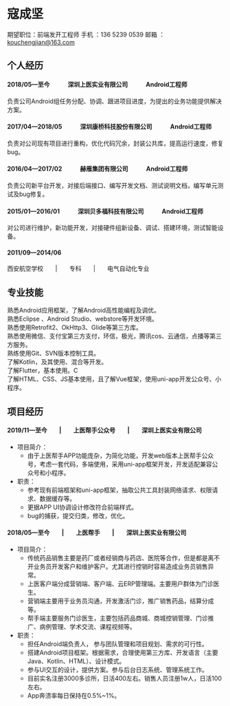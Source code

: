 <!--
<center>
<img src="https://raw.githubusercontent.com/KouChengjian/kouchengjian.github.io/master/styles/images/WechatIMG3.jpeg" width=120 height=150 /><br/>
# 寇成坚
### 求职目标：Android工程师
</center> -->

# 寇成坚
期望职位：前端发开工程师
手机 ：136 5239 0539
邮箱 ：kouchengjian@163.com

## 个人经历
#### 2018/05—至今　　　深圳上医实业有限公司　　　Android工程师
负责公司Android组任务分配、协调、跟进项目进度，为提出的业务功能提供解决方案。

#### 2017/04—2018/05　　　深圳康桥科技股份有限公司　　　Android工程师<br/>
负责对公司现有项目进行重构，优化代码冗余，封装公共库，提高运行速度，修复bug。

#### 2016/04—2017/02　　　赫雁集团有限公司　　　Android工程师
负责公司新平台开发，对接后端接口、编写开发文档、测试说明文档，编写单元测试及bug修复。

#### 2015/01—2016/01　　　深圳贝多福科技有限公司　　　Android工程师
对公司进行维护，新功能开发，对接硬件组新设备、调试、搭建环境，测试智能设备。

#### 2011/09—2014/06		
西安航空学校　　|　　专科　　|　　电气自动化专业

## 专业技能
熟悉Android应用框架，了解Android高性能编程及调优。<br/>
熟悉Eclipse 、Android Studio、webstore等开发环境。<br/>
熟悉使用Retrofit2、OkHttp3、Glide等第三方库。<br/>
熟悉使用微信、支付宝第三方支付，环信，极光，腾讯cos、云通信，点播等第三方服务。<br/>
熟练使用Git、SVN版本控制工具。<br/>
了解Kotlin，及其使用、混合等开发。<br/>
了解Flutter，基本使用。C<br/>
了解HTML、CSS、JS基本使用，且了解Vue框架，使用uni-app开发公众号、小程序。<br/>


## 项目经历
#### 2019/11—至今　　|　　上医帮手公众号　　|　　深圳上医实业有限公司
+ 项目简介：
  + 由于上医帮手APP功能庞杂，为简化功能，开发web版本上医帮手公众号，考虑一套代码，多端使用，采用uni-app框架开发，开发适配兼容公众号和小程序。
+ 职责：
  + 参考现有前端框架和uni-app框架，抽取公共工具封装网络请求、权限请求、数据缓存等。
  + 更据APP UI协调设计修改符合前端样式。
  + bug的捕获，提交归类，修改，优化。

#### 2018/05—至今　　|　　上医帮手　　|　　深圳上医实业有限公司
+ 项目简介：
  + 传统药品销售主要是药厂或者经销商与药店、医院等合作，但是都是离不开业务员开发客户和维护客户。尤其进行控销时容易造成业务员销售异常。
  + 上医客户端分成营销端、客户端、云ERP管理端。主要用户群体为门诊医生。
  + 营销端主要用于业务员沟通，开发激活门诊，推广销售药品，结算分成等。
  + 帮手端主要服务门诊医生，主要包括药品商城、商城控销管理、门诊推广、病例管理、学术交流、课程视频等。
+ 职责：
  + 担任Android端负责人， 参与团队管理和项目规划、需求的可行性。
  + 搭建Android项目框架。根据需求，合理使用第三方库、开发语言（主要Java、Kotlin、HTML）、设计模式。
  + 参与UI交互的设计，提供方案。参与后台日志系统、管理系统工作。
  + 目前实名注册3000多诊所，日活400左右。销售人员注册1w人，日活100左右。
  + App奔溃率每日保持在0.5%~1%。

<!-- ### 2017/05—2018/05 | 婉舒健康 | 深圳康桥科技股份有限公司
#### 项目简介：
婉舒健康是一个女性健康服务平台，包含了女性健康产品商城模块，商品租赁模块，夺宝模块，集成蓝牙设备模块(包括胎心监测，体温、体重、血压、血糖、血脂)，月经、孕期管理模块。
[预览](http://sj.qq.com/myapp/detail.htm?apkName=com.kangqiao)
#### 职责：
1、独立重写Android客户端，重新架构APP，编写文档。<br/>
2、参与新需求讨论，分析解决方案，实现且测试。<br/> -->

<!-- ### 2017/05—2018/05 | 婉舒健康医生版 | 深圳康桥科技股份有限公司
#### 项目简介：
婉舒健康医生版本是一个在线胎心咨询平台，解决了孕妇临近产期之后天天要去医院排队做胎心监测的问题，可以在家进行胎心监测，在线咨询。
[预览](http://sj.qq.com/myapp/detail.htm?apkName=com.kq.kqbloodfat)
#### 职责：
1、独立重写Android客户端，重新架构APP，编写文档。<br/>
2、参与新需求讨论，分析解决方案，实现且测试。<br/> -->

<!-- ### 2016/07—2016/12 | 约咔 | 赫雁集团
#### 项目简介：
约咔是一个一键预约摄影师的平台。使用约咔App可以实现在线预约摄影师、在线选照、在线购买照片等服务。<br/>
[预览](http://ykwx.51yueka.com/home)
#### 职责：
1、根据任务周期表和设计图，独立开发。<br/>
2、搭建MVP框架，编写UI界面、业务逻辑和混合接口。<br/>
3、进行每个单元模块的功能测试。<br/>
4、多渠道打包发布，更新，维护APP。 -->

<!-- ### 2016/04—2016/09 | 赫雁财富 | 赫雁集团
#### 项目简介：
赫雁财富是一个专注房屋贷款的财富App，致力于为广大用户解决贷款难、贷款慢的问题，提供简单、高效、便利的贷款申请服务。<br/>
[预览](http://dwz.cn/56nodU)
#### 职责：
1、根据任务周期表和设计图，独立开发。<br/>
2、搭建MVP框架，编写UI界面和业务逻辑。<br/>
3、进行每个单元模块的功能测试。<br/>
4、多渠道打包发布，更新，维护APP。 -->

<!-- ### 2015/03—2016/02 | 智能家居 | 深圳贝多福科技有限公司
#### 项目简介：
提供智能家居解决方案，集家居控制，家居环境配置，人与家居互动思想建立于一体，操作管理便捷，场景控制功能丰富，人与物的联动思想灵活。云端和手机app的无缝对接。能轻松于任何地方实现人与家居互动。
[预览](http://android.myapp.com/myapp/detail.htm?apkName=com.bestFu.activity)
#### 职责：
1、根据设备协议，编写业务控制逻辑。<br/>
2、根据设备需求，设计控制交互界面，对接设备接口控制。<br/>
3、打包上线，更新维护APP。<br/> -->


<!--### 2014/12—2017/12 | 漫友之家 | 个人项目
#### 项目简介：
检索acg，整合各大完整的资源，给用户提供资源清单。（包含前端、后端、Android）
[预览](http://zhushou.360.cn/detail/index/soft_id/2479387)
[GitHub](https://github.com/KouChengjian/acg12-android)
#### 职责：
1、设计数据库，存储各大网站搜索、抓取的数据。<br/>
2、设计程序，使用spring + spring MVC + mybatic + ehcache等框架。<br/>-->





